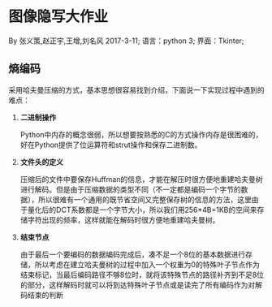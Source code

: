 # 图像隐写大作业

By 张义策,赵正宇,王增,刘名风 2017-3-11;
	语言：python 3;
	界面：Tkinter;


## 熵编码

采用哈夫曼压缩的方式，基本思想很容易找到介绍，下面说一下实现过程中遇到的难点：

1. **二进制操作**

	Python中内存的概念很弱，所以想要按熟悉的C的方式操作内存是很困难的，好在Python提供了位运算符和strut操作和保存二进制数。

2. **文件头的定义**

	压缩后的文件中要保存Huffman的信息，才能在解压时很方便地重建哈夫曼树进行解码。但是由于压缩数据的类型不同（不一定都是编码一个字节的数据），所以很难有一个通用的既节省空间又完整保存树的信息的方法，这里由于量化后的DCT系数都是一个字节大小，所以我们用256*4B=1KB的空间来存储字符出现的频率，这样就能在解码时很方便地重建哈夫曼树。

3. **结束节点**

	由于最后一个要编码的数据编码完成后，凑不足一个8位的基本数据进行存储，所以考虑在建立哈夫曼树的过程中加入一个权重为0的特殊叶子节点作为结束标记，当最后编码路径不够8位时，就将该特殊节点的路径补齐到不足8位的部分，这样解码时就可以将到达特殊叶子节点或是读完了所有编码作为对解码结束的判断
